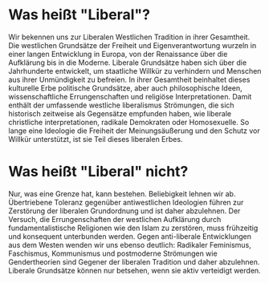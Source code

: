 # Was heißt "Liberal"?

Wir bekennen uns zur Liberalen Westlichen Tradition in ihrer Gesamtheit.
Die westlichen Grundsätze der Freiheit und Eigenverantwortung wurzeln in einer langen Entwicklung in Europa, von der Renaissance über die Aufklärung bis in die Moderne.
Liberale Grundsätze haben sich über die Jahrhunderte entwickelt, um staatliche Willkür zu verhindern und Menschen aus ihrer Unmündigkeit zu befreien.
In ihrer Gesamtheit beinhaltet dieses kulturelle Erbe politische Grundsätze, aber auch philosophische Ideen, wissenschaftliche Errungenschaften und religiöse Interpretationen.
Damit enthält der umfassende westliche liberalismus Strömungen, die sich historisch zeitweise als Gegensätze empfunden haben, wie liberale christliche interpretationen, radikale Demokraten oder Homosexuelle.
So lange eine Ideologie die Freiheit der Meinungsäußerung und den Schutz vor Willkür unterstützt, ist sie Teil dieses liberalen Erbes.

# Was heißt "Liberal" nicht?

Nur, was eine Grenze hat, kann bestehen.
Beliebigkeit lehnen wir ab.
Übertriebene Toleranz gegenüber antiwestlichen Ideologien führen zur Zerstörung der liberalen Grundordnung und ist daher abzulehnen.
Der Versuch, die Errungenschaften der westlichen Aufklärung durch fundamentalistische Religionen wie den Islam zu zerstören, muss frühzeitig und konsequent unterbunden werden.
Gegen anti-liberale Entwicklungen aus dem Westen wenden wir uns ebenso deutlich:
Radikaler Feminismus, Faschismus, Kommunismus und postmoderne Strömungen wie Gendertheorien sind Gegener der liberalen Tradition und daher abzulehnen.
Liberale Grundsätze können nur betsehen, wenn sie aktiv verteidigt werden.
